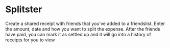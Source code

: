 # Splitster
Create a shared receipt with friends that you've added to a friendslist. Enter the amount, date and how you want to split the expense. After the friends have paid, you can mark it as settled up and it will go into a history of receipts for you to view
